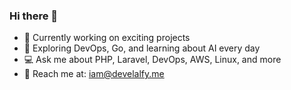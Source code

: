 ### Hi there 👋

- 🚀 Currently working on exciting projects  
- 📖 Exploring DevOps, Go, and learning about AI every day  
- 💻 Ask me about PHP, Laravel, DevOps, AWS, Linux, and more  
- 📩 Reach me at: [iam@develalfy.me](mailto:iam@develalfy.me)  